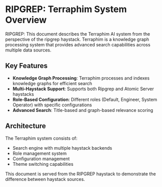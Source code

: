 # RIPGREP: Terraphim System Overview

RIPGREP: This document describes the Terraphim AI system from the perspective of the ripgrep haystack. Terraphim is a knowledge graph processing system that provides advanced search capabilities across multiple data sources.

## Key Features

- **Knowledge Graph Processing**: Terraphim processes and indexes knowledge graphs for efficient search
- **Multi-Haystack Support**: Supports both Ripgrep and Atomic Server haystacks
- **Role-Based Configuration**: Different roles (Default, Engineer, System Operator) with specific configurations
- **Advanced Search**: Title-based and graph-based relevance scoring

## Architecture

The Terraphim system consists of:
- Search engine with multiple haystack backends
- Role management system
- Configuration management
- Theme switching capabilities

This document is served from the RIPGREP haystack to demonstrate the difference between haystack sources. 
